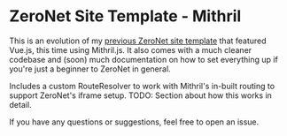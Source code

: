 # ZeroNet Site Template - Mithril

This is an evolution of my [previous ZeroNet site
template](https://github.com/anoadragon453/ZeroNetTemplate) that featured
Vue.js, this time using Mithril.js. It also comes with a much cleaner codebase
and (soon) much documentation on how to set everything up if you're just a
beginner to ZeroNet in general.

Includes a custom RouteResolver to work with Mithril's in-built routing to
support ZeroNet's iframe setup. TODO: Section about how this works in detail.

If you have any questions or suggestions, feel free to open an issue.

